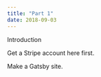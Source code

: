 ```yaml
---
title: "Part 1"
date: 2018-09-03
---
```


Introduction 

Get a Stripe account here first.

Make a Gatsby site.
